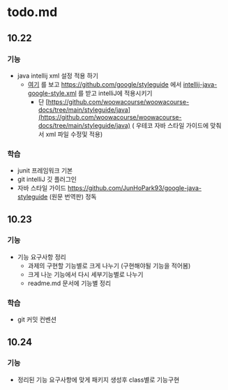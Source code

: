 # todo.md

## 10.22

### 기능

- java intellij xml 설정 적용 하기
    - [여기](https://velog.io/@injoon2019/IntelliJ%EC%97%90-Google-Java-Style-Guide-%EC%A0%81%EC%9A%A9%ED%95%98%EA%B8%B0)
      를 보고 https://github.com/google/styleguide
      에서 [intellij-java-google-style.xml](https://github.com/google/styleguide/blob/gh-pages/intellij-java-google-style.xml)
      를 받고 intelliJ에 적용시키기
        - 단 [https://github.com/woowacourse/woowacourse-docs/tree/main/styleguide/java](https://github.com/woowacourse/woowacourse-docs/tree/main/styleguide/java) (
        우테코 자바 스타일 가이드에 맞춰서 xml 파일 수정및 적용)

### 학습

- junit 프레임워크 기본
- git intelliJ 깃 플러그인
- 자바 스타일 가이드 https://github.com/JunHoPark93/google-java-styleguide (원문 번역판) 정독

## 10.23

### 기능

- 기능 요구사항 정리
    - 과제의 구현할 기능별로 크게 나누기 (구현해야될 기능을 적어봄)
    - 크게 나눈 기능에서 다시 세부기능별로 나누기
    - readme.md 문서에 기능별 정리

### 학습

- git 커밋 컨벤션 

## 10.24

### 기능

- 정리된 기능 요구사항에 맞게 패키지 생성후 class별로 기능구현 

  
